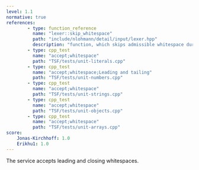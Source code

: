 ```yaml
---
level: 1.1
normative: true
references:
        - type: function_reference
          name: "lexer::skip_whitespace"
          path: "include/nlohmann/detail/input/lexer.hpp"
          description: "function, which skips admissible whitespace during reading"
        - type: cpp_test
          name: "accept;whitespace"
          path: "TSF/tests/unit-literals.cpp"
        - type: cpp_test
          name: "accept;whitespace;Leading and tailing"
          path: "TSF/tests/unit-numbers.cpp"
        - type: cpp_test
          name: "accept;whitespace"
          path: "TSF/tests/unit-strings.cpp"
        - type: cpp_test
          name: "accept;whitespace"
          path: "TSF/tests/unit-objects.cpp"
        - type: cpp_test
          name: "accept;whitespace"
          path: "TSF/tests/unit-arrays.cpp"
score:
    Jonas-Kirchhoff: 1.0
    Erikhu1: 1.0
---
```


The service accepts leading and closing whitespaces.